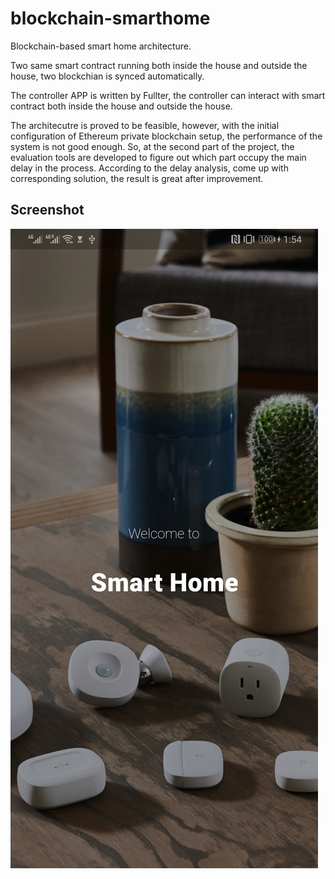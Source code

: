 # blockchain-smarthome


Blockchain-based smart home architecture.


Two same smart contract running both inside the house and outside the house, two blockchian is synced automatically.


The controller APP is written by Fullter, the controller can interact with smart contract both inside the house and outside the house.


The architecutre is proved to be feasible, however, with the initial configuration of Ethereum private blockchain setup, the performance of the system is not good enough. So, at the second part of the project, the evaluation tools are developed to figure out which part occupy the main delay in the process. According to the delay analysis, come up with corresponding solution, the result is great after improvement.


## Screenshot
![GitHub Logo](https://github.com/tcs2019/SimulatedIoTDevices/blob/master/newuicontrollor/Screen/Screenshot_20190517_135414_com.iot.newuicontrollor.jpg)




